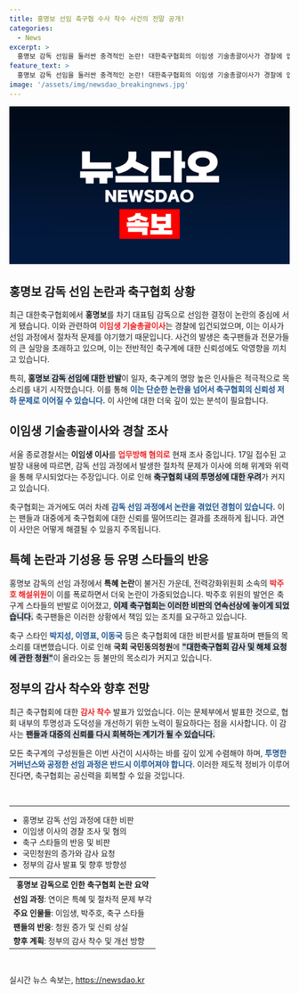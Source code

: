 ```yaml
---
title: 홍명보 선임 축구협 수사 착수 사건의 전말 공개!
categories:
  - News
excerpt: >
  홍명보 감독 선임을 둘러싼 충격적인 논란! 대한축구협회의 이임생 기술총괄이사가 경찰에 입건되며 특혜 의혹이 확산 중. 축구계의 반발이 거세지며, 감사 요청 청원도 급증하는 상황에 주목하세요!
feature_text: >
  홍명보 감독 선임을 둘러싼 충격적인 논란! 대한축구협회의 이임생 기술총괄이사가 경찰에 입건되며 특혜 의혹이 확산 중. 축구계의 반발이 거세지며, 감사 요청 청원도 급증하는 상황에 주목하세요!
image: '/assets/img/newsdao_breakingnews.jpg'
---
```


<p><img src="/assets/img/newsdao_breakingnews.jpg" alt="koreaapp 속보" /></p>

<h2 data-ke-size="size26">홍명보 감독 선임 논란과 축구협회 상황</h2>

<p data-ke-size="size16">최근 대한축구협회에서 <b>홍명보</b>를 차기 대표팀 감독으로 선임한 결정이 논란의 중심에 서게 됐습니다. 이와 관련하여 <b><span style="color: #ee2323;">이임생 기술총괄이사</span></b>는 경찰에 입건되었으며, 이는 이사가 선임 과정에서 절차적 문제를 야기했기 때문입니다. 사건의 발생은 축구팬들과 전문가들의 큰 실망을 초래하고 있으며, 이는 전반적인 축구계에 대한 신뢰성에도 악영향을 끼치고 있습니다.</p>

<p data-ke-size="size16">특히, <b><span style="background-color: #21538527;">홍명보 감독 선임에 대한 반발</span></b>이 일자, 축구계의 명망 높은 인사들은 적극적으로 목소리를 내기 시작했습니다. 이를 통해 <b><span style="color: #1a5490;">이는 단순한 논란을 넘어서 축구협회의 신뢰성 저하 문제로 이어질 수 있습니다.</span></b> 이 사안에 대한 더욱 깊이 있는 분석이 필요합니다.</p>

<h2 data-ke-size="size26">이임생 기술총괄이사와 경찰 조사</h2>

<p data-ke-size="size16">서울 종로경찰서는 <b>이임생 이사</b>를 <b><span style="color: #ee2323;">업무방해 혐의로</span></b> 현재 조사 중입니다. 17일 접수된 고발장 내용에 따르면, 감독 선임 과정에서 발생한 절차적 문제가 이사에 의해 위계와 위력을 통해 무시되었다는 주장입니다. 이로 인해 <b><span style="background-color: #21538527;">축구협회 내의 투명성에 대한 우려</span></b>가 커지고 있습니다.</p>

<p data-ke-size="size16">축구협회는 과거에도 여러 차례 <b><span style="color: #1a5490;">감독 선임 과정에서 논란을 겪었던 경험이 있습니다.</span></b> 이는 팬들과 대중에게 축구협회에 대한 신뢰를 떨어뜨리는 결과를 초래하게 됩니다. 과연 이 사안은 어떻게 해결될 수 있을지 주목됩니다.</p>

<h2 data-ke-size="size26">특혜 논란과 기성용 등 유명 스타들의 반응</h2>

<p data-ke-size="size16">홍명보 감독의 선임 과정에서 <b>특혜 논란</b>이 불거진 가운데, 전력강화위원회 소속의 <b><span style="color: #ee2323;">박주호 해설위원</span></b>이 이를 폭로하면서 더욱 논란이 가중되었습니다. 박주호 위원의 발언은 축구계 스타들의 반발로 이어졌고, <b><span style="background-color: #21538527;">이제 축구협회는 이러한 비판의 연속선상에 놓이게 되었습니다.</span></b> 축구팬들은 이러한 상황에서 책임 있는 조치를 요구하고 있습니다.</p>

<p data-ke-size="size16">축구 스타인 <b><span style="color: #1a5490;">박지성, 이영표, 이동국</span></b> 등은 축구협회에 대한 비판서를 발표하며 팬들의 목소리를 대변했습니다. 이로 인해 <b>국회 국민동의청원</b>에 <b><span style="background-color: #21538527;">"대한축구협회 감사 및 해체 요청에 관한 청원"</span></b>이 올라오는 등 불만의 목소리가 커지고 있습니다.</p>

<h2 data-ke-size="size26">정부의 감사 착수와 향후 전망</h2>

<p data-ke-size="size16">최근 축구협회에 대한 <b><span style="color: #ee2323;">감사 착수</span></b> 발표가 있었습니다. 이는 문체부에서 발표한 것으로, 협회 내부의 투명성과 도덕성을 개선하기 위한 노력이 필요하다는 점을 시사합니다. 이 감사는 <b><span style="background-color: #21538527;">팬들과 대중의 신뢰를 다시 회복하는 계기가 될 수 있습니다.</span></b></p>

<p data-ke-size="size16">모든 축구계의 구성원들은 이번 사건이 시사하는 바를 깊이 있게 수렴해야 하며, <b><span style="color: #1a5490;">투명한 거버넌스와 공정한 선임 과정은 반드시 이루어져야 합니다.</span></b> 이러한 제도적 정비가 이루어진다면, 축구협회는 공신력을 회복할 수 있을 것입니다.</p>

<p data-ke-size="size16">&nbsp;</p>

<hr />

<ul>
  <li>홍명보 감독 선임 과정에 대한 비판</li>
  <li>이임생 이사의 경찰 조사 및 혐의</li>
  <li>축구 스타들의 반응 및 비판</li>
  <li>국민청원의 증가와 감사 요청</li>
  <li>정부의 감사 발표 및 향후 방향성</li>
</ul>

<table style="width: 100%;">
  <tr>
    <td style="text-align: center; height: 17px;"><b>홍명보 감독으로 인한 축구협회 논란 요약</b></td>
  </tr>
  <tr>
    <td><b>선임 과정</b>: 연이은 특혜 및 절차적 문제 부각</td>
  </tr>
  <tr>
    <td><b>주요 인물들</b>: 이임생, 박주호, 축구 스타들</td>
  </tr>
  <tr>
    <td><b>팬들의 반응</b>: 청원 증가 및 신뢰 상실</td>
  </tr>
  <tr>
    <td><b>향후 계획</b>: 정부의 감사 착수 및 개선 방향</td>
  </tr>
</table>

<p data-ke-size="size16">&nbsp;</p>
실시간 뉴스 속보는, <a href="https://newsdao.kr" rel="dofollow">https://newsdao.kr</a>


